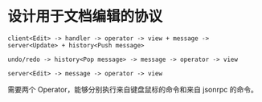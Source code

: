 # 设计用于文档编辑的协议

```
client<Edit> -> handler -> operator -> view + message -> server<Update> + history<Push message>

undo/redo -> history<Pop message> -> message -> operator -> view

server<Edit> -> message -> operator -> view
```

需要两个 Operator，能够分别执行来自键盘鼠标的命令和来自 jsonrpc 的命令。
